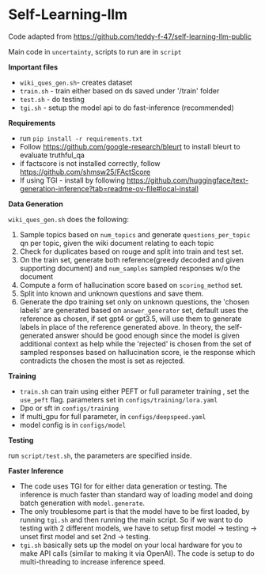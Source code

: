 # Self-Learning-llm

Code adapted from https://github.com/teddy-f-47/self-learning-llm-public

Main code in `uncertainty`, scripts to run are in `script`

**Important files**
- `wiki_ques_gen.sh`- creates dataset
- `train.sh` - train either based on ds saved under '/train' folder
- `test.sh` - do testing
- `tgi.sh` - setup the model api to do fast-inference (recommended)

**Requirements**
- run `pip install -r requirements.txt`
- Follow https://github.com/google-research/bleurt to install bleurt to evaluate truthful_qa
- if factscore is not installed correctly, follow https://github.com/shmsw25/FActScore
- If using TGI - install by following https://github.com/huggingface/text-generation-inference?tab=readme-ov-file#local-install


**Data Generation**

`wiki_ques_gen.sh` does the following:

1) Sample topics based on `num_topics` and generate `questions_per_topic` qn per topic, given the wiki document relating to each topic 
2) Check for duplicates based on rouge and split into train and test set.
3) On the train set, generate both reference(greedy decoded and given supporting document) and `num_samples` sampled responses w/o the document
4) Compute a form of hallucination score based on `scoring_method` set.
5) Split into known and unknown questions and save them.
6) Generate the dpo training set only on unknown questions, the 'chosen labels' are generated based on `answer_generator` set, default uses the reference as chosen, if set gpt4 or gpt3.5, will use them to generate labels in place of the reference generated above. In theory, the self-generated answer should be good enough since the model is given additional context as help while the 'rejected' is chosen from the set of sampled responses based on hallucination score, ie the response which contradicts the chosen the most is set as rejected.

**Training**

- `train.sh` can train using either PEFT or full parameter training , set the `use_peft` flag. parameters set in `configs/training/lora.yaml`
- Dpo or sft in `configs/training`
- If multi_gpu for full parameter, in `configs/deepspeed.yaml`
- model config is in `configs/model`

**Testing**

run `script/test.sh`, the parameters are specified inside.

**Faster Inference**
- The code uses TGI for for either data generation or testing. The inference is much faster than standard way of loading model and doing batch generation with `model.generate`.
- The only troublesome part is that the model have to be first loaded, by running `tgi.sh` and then running the main script. So if we want to do testing with 2 different models, we have to setup first model -> testing -> unset first model and set 2nd -> testing.
- `tgi.sh` basically sets up the model on your local hardware for you to make API calls (similar to making it via OpenAI). The code is setup to do multi-threading to increase inference speed.


